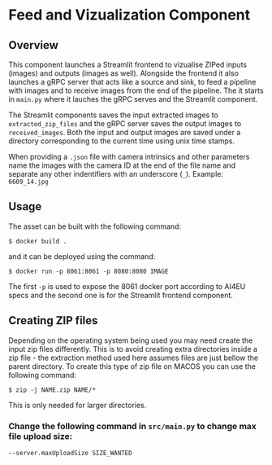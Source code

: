 # Feed and Vizualization Component

## Overview

This component launches a Streamlit frontend to vizualise ZIPed inputs (images) and outputs (images as well). Alongside the frontend it also launches a gRPC server that acts like a source and sink, to feed a pipeline with images and to receive images from the end of the pipeline. The it starts in `main.py` where it lauches the gRPC serves and the Streamlit component.

The Streamlit components saves the input extracted images to `extracted_zip_files` and the gRPC server saves the output images to `received_images`. Both the input and output images are saved under a directory corresponding to the current time using unix time stamps. 

When providing a `.json` file with camera intrinsics and other parameters name the images with the camera ID at the end of the file name and separate any other indentifiers with an underscore (`_`). Example: `6609_14.jpg`

## Usage

The asset can be built with the following command:
```shell
$ docker build .
```
and it can be deployed using the command:
```
$ docker run -p 8061:8061 -p 8080:8080 IMAGE
```
The first `-p` is used to expose the 8061 docker port according to AI4EU specs and the second one is for the Streamlit frontend component.

## Creating ZIP files

Depending on the operating system being used you may need create the input zip files differently. This is to avoid creating extra directories inside a zip file - the extraction method used here assumes files are just bellow the parent directory. To create this type of zip file on MACOS you can use the following command:
```shell
$ zip -j NAME.zip NAME/*
```
This is only needed for larger directories.

### Change the following command in `src/main.py` to change max file upload size:
`--server.maxUploadSize SIZE_WANTED`
